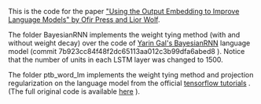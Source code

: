 This is the code for the paper ["Using the Output Embedding to Improve Language Models" by Ofir Press and Lior Wolf](http://arxiv.org/abs/1608.05859).

The folder BayesianRNN implements the weight tying method (with and without weight decay) over the code of [Yarin Gal's BayesianRNN](https://github.com/yaringal/BayesianRNN/tree/master/LM_code) language model (commit 7b923cc84f48f2dc65113aa012c3b99dfa6abed8 ). 
Notice that the number of units in each LSTM layer was changed to 1500. 

The folder ptb_word_lm implements the weight tying method and projection regularization on the language model from the official [tensorflow tutorials](https://www.tensorflow.org/versions/r0.8/tutorials/recurrent/index.html#language-modeling) . 
(The full original code is available [here](https://github.com/tensorflow/tensorflow/tree/r0.8/tensorflow/models/rnn/ptb) ). 
